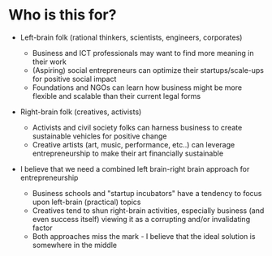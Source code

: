 # Who is this for?

* Left-brain folk (rational thinkers, scientists, engineers, corporates)
  * Business and ICT professionals may want to find more meaning in their work
  * (Aspiring) social entrepreneurs can optimize their startups/scale-ups for positive social impact
  * Foundations and NGOs can learn how business might be more flexible and scalable than their current legal forms

* Right-brain folk (creatives, activists)
  * Activists and civil society folks can harness business to create sustainable vehicles for positive change
  * Creative artists (art, music, performance, etc..) can leverage entrepreneurship to make their art financially sustainable

* I believe that we need a combined left brain-right brain approach for entrepreneurship
  * Business schools and "startup incubators" have a tendency to focus upon left-brain (practical) topics
  * Creatives tend to shun right-brain activities, especially business (and even success itself) viewing it as a corrupting and/or invalidating factor
  * Both approaches miss the mark - I believe that the ideal solution is somewhere in the middle
  
